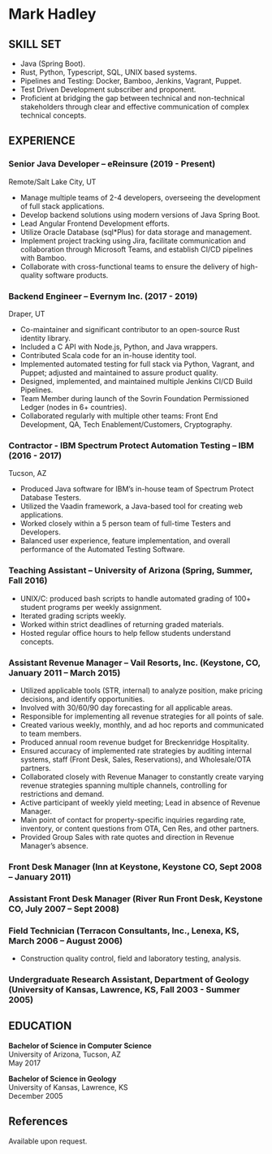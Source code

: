 # Mark Hadley

## SKILL SET
- Java (Spring Boot).
- Rust, Python, Typescript, SQL, UNIX based systems.
- Pipelines and Testing: Docker, Bamboo, Jenkins, Vagrant, Puppet.
- Test Driven Development subscriber and proponent.
- Proficient at bridging the gap between technical and non-technical stakeholders through clear and effective communication of complex technical concepts.

## EXPERIENCE
### Senior Java Developer – eReinsure (2019 - Present)
Remote/Salt Lake City, UT
- Manage multiple teams of 2-4 developers, overseeing the development of full stack applications.
- Develop backend solutions using modern versions of Java Spring Boot.
- Lead Angular Frontend Development efforts.
- Utilize Oracle Database (sql*Plus) for data storage and management.
- Implement project tracking using Jira, facilitate communication and collaboration through Microsoft Teams, and establish CI/CD pipelines with Bamboo.
- Collaborate with cross-functional teams to ensure the delivery of high-quality software products.

### Backend Engineer – Evernym Inc. (2017 - 2019)
Draper, UT
- Co-maintainer and significant contributor to an open-source Rust identity library.
- Included a C API with Node.js, Python, and Java wrappers.
- Contributed Scala code for an in-house identity tool.
- Implemented automated testing for full stack via Python, Vagrant, and Puppet; adjusted and maintained to assure product quality.
- Designed, implemented, and maintained multiple Jenkins CI/CD Build Pipelines.
- Team Member during launch of the Sovrin Foundation Permissioned Ledger (nodes in 6+ countries).
- Collaborated regularly with multiple other teams: Front End Development, QA, Tech Enablement/Customers, Cryptography.

### Contractor - IBM Spectrum Protect Automation Testing – IBM (2016 - 2017)
Tucson, AZ
- Produced Java software for IBM’s in-house team of Spectrum Protect Database Testers.
- Utilized the Vaadin framework, a Java-based tool for creating web applications.
- Worked closely within a 5 person team of full-time Testers and Developers.
- Balanced user experience, feature implementation, and overall performance of the Automated Testing Software.

### Teaching Assistant – University of Arizona (Spring, Summer, Fall 2016)
- UNIX/C: produced bash scripts to handle automated grading of 100+ student programs per weekly assignment.
- Iterated grading scripts weekly.
- Worked within strict deadlines of returning graded materials.
- Hosted regular office hours to help fellow students understand concepts.

### Assistant Revenue Manager – Vail Resorts, Inc. (Keystone, CO, January 2011 – March 2015)
- Utilized applicable tools (STR, internal) to analyze position, make pricing decisions, and identify opportunities.
- Involved with 30/60/90 day forecasting for all applicable areas.
- Responsible for implementing all revenue strategies for all points of sale.
- Created various weekly, monthly, and ad hoc reports and communicated to team members.
- Produced annual room revenue budget for Breckenridge Hospitality.
- Ensured accuracy of implemented rate strategies by auditing internal systems, staff (Front Desk, Sales, Reservations), and Wholesale/OTA partners.
- Collaborated closely with Revenue Manager to constantly create varying revenue strategies spanning multiple channels, controlling for restrictions and demand.
- Active participant of weekly yield meeting; Lead in absence of Revenue Manager.
- Main point of contact for property-specific inquiries regarding rate, inventory, or content questions from OTA, Cen Res, and other partners.
- Provided Group Sales with rate quotes and direction in Revenue Manager’s absence.

### Front Desk Manager (Inn at Keystone, Keystone CO, Sept 2008 – January 2011)

### Assistant Front Desk Manager (River Run Front Desk, Keystone CO, July 2007 – Sept 2008)

### Field Technician (Terracon Consultants, Inc., Lenexa, KS, March 2006 – August 2006)
- Construction quality control, field and laboratory testing, analysis.

### Undergraduate Research Assistant, Department of Geology (University of Kansas, Lawrence, KS, Fall 2003 - Summer 2005)

## EDUCATION
**Bachelor of Science in Computer Science**  
University of Arizona, Tucson, AZ  
May 2017

**Bachelor of Science in Geology**  
University of Kansas, Lawrence, KS  
December 2005

## References
Available upon request.

